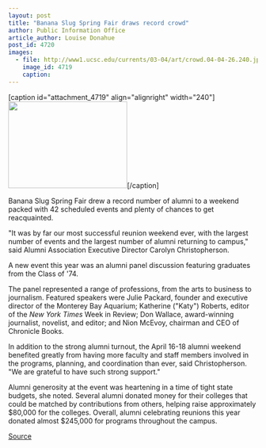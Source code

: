 ```yaml
---
layout: post
title: "Banana Slug Spring Fair draws record crowd"
author: Public Information Office
article_author: Louise Donahue
post_id: 4720
images:
  - file: http://www1.ucsc.edu/currents/03-04/art/crowd.04-04-26.240.jpg
    image_id: 4719
    caption: 
---
```


[caption id="attachment_4719" align="alignright" width="240"]<a href="http://dev-ucsc-news.pantheonsite.io/wp-content/uploads/2004/04/crowd.04-04-26.240.jpg"><img class="size-full wp-image-4719" src="http://dev-ucsc-news.pantheonsite.io/wp-content/uploads/2004/04/crowd.04-04-26.240.jpg" alt="" width="240" height="175" /></a>[/caption]
<p>
  Banana Slug Spring Fair drew a record number of alumni to a weekend packed with 42 scheduled events and plenty of chances to get reacquainted.<br>
</p>
<p>
  "It was by far our most successful reunion weekend ever, with the largest number of events and the largest number of alumni returning to campus," said Alumni Association Executive Director Carolyn Christopherson.<br>
</p>
<p>
  A new event this year was an alumni panel discussion featuring graduates from the Class of '74.
</p>
<p>
  The panel represented a range of professions, from the arts to business to journalism. Featured speakers were Julie Packard, founder and executive director of the Monterey Bay Aquarium; Katherine ("Katy") Roberts, editor of the <i>New York Times</i> Week in Review; Don Wallace, award-winning journalist, novelist, and editor; and Nion McEvoy, chairman and CEO of Chronicle Books.<br>
</p>
<p>
  In addition to the strong alumni turnout, the April 16-18 alumni weekend benefited greatly from having more faculty and staff members involved in the programs, planning, and coordination than ever, said Christopherson. "We are grateful to have such strong support."<br>
</p>
<p>
  Alumni generosity at the event was heartening in a time of tight state budgets, she noted. Several alumni donated money for their colleges that could be matched by contributions from others, helping raise approximately $80,000 for the colleges. Overall, alumni celebrating reunions this year donated almost $245,000 for programs throughout the campus.
</p>
<p><a href="http://www1.ucsc.edu/currents/03-04/04-26/bssf.html" title="Permalink to bssf">Source</a></p>
